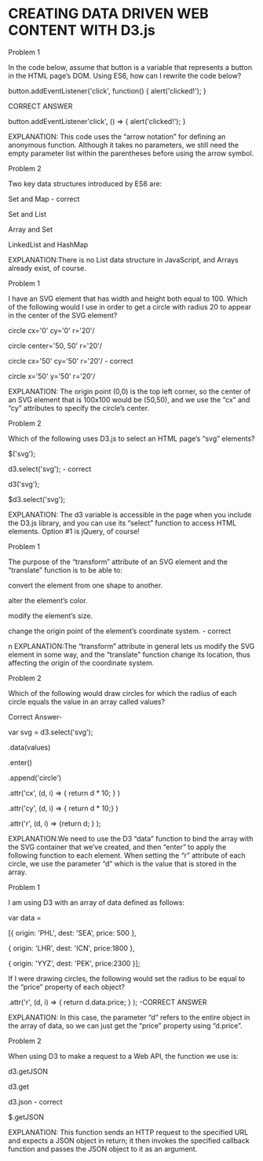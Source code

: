 
# CREATING DATA DRIVEN WEB CONTENT WITH  D3.js



Problem 1


In the code below, assume that button is a variable that represents a button in the HTML page’s DOM. Using ES6, how can I rewrite the code below? 


button.addEventListener('click', function() {
alert('clicked!');
}

 CORRECT ANSWER
 
 button.addEventListener'click', () => {
 alert('clicked!');
 }

EXPLANATION: This code uses the “arrow notation” for defining an anonymous function. Although it takes no parameters, we still need the empty parameter list within the parentheses before using the arrow symbol.

Problem 2

Two key data structures introduced by ES6 are:


Set and Map -  correct

Set and List

Array and Set

LinkedList and HashMap

 

EXPLANATION:There is no List data structure in JavaScript, and Arrays already exist, of course.


Problem 1

I have an SVG element that has width and height both equal to 100. Which of the following would I use in order to get a circle with radius 20 to appear in the center of the SVG element?


circle cx='0' cy='0' r='20'/


circle center='50, 50' r='20'/


circle cx='50' cy='50' r='20'/ -  correct


circle x='50' y='50' r='20'/


EXPLANATION: The origin point (0,0) is the top left corner, so the center of an SVG element that is 100x100 would be (50,50), and we use the “cx” and “cy” attributes to specify the circle’s center.


Problem 2

Which of the following uses D3.js to select an HTML page’s “svg” elements?


$('svg');


d3.select('svg'); -  correct


d3('svg');


$d3.select('svg');


EXPLANATION: The d3 variable is accessible in the page when you include the D3.js library, and you can use its “select” function to access HTML elements. Option #1 is jQuery, of course!


Problem 1

The purpose of the “transform” attribute of an SVG element and the “translate” function is to be able to:


convert the element from one shape to another.

alter the element’s color.

modify the element’s size. 

change the origin point of the element’s coordinate system. - correct

n
EXPLANATION:The “transform” attribute in general lets us modify the SVG element in some way, and the “translate” function change its location, thus affecting the origin of the coordinate system.


Problem 2

Which of the following would draw circles for which the radius of each circle equals the value in an array called 
 values?
 
 Correct Answer-
 
 
 var svg = d3.select('svg');
 
 .data(values)
 
 .enter()
 
 .append('circle')
 
 .attr('cx', (d, i) => { return d * 10; } )
 
 .attr('cy', (d, i) => { return d * 10;} )
 
 .attr('r', (d, i) => {return d; } );



EXPLANATION:We need to use the D3 “data” function to bind the array with the SVG container that we’ve created, and then “enter” to apply the following function to each element. When setting the “r” attribute of each circle, we use the parameter “d” which is the value that is stored in the array.

Problem 1

I am using D3 with an array of data defined as follows: 

var data =

[{ origin: 'PHL', dest: 'SEA', price: 500 },


 { origin: 'LHR', dest: 'ICN', price:1800 },
 
 
 { origin: 'YYZ', dest: 'PEK', price:2300 }];
 


If I were drawing circles, the following would set the radius to be equal to the “price” property of each object?

.attr('r', (d, i) => { return d.data.price; } );  -CORRECT ANSWER


EXPLANATION: In this case, the parameter “d” refers to the entire object in the array of data, so we can just get the “price” property using “d.price”.

Problem 2

When using D3 to make a request to a Web API, the function we use is:


d3.getJSON

d3.get

d3.json - correct

$.getJSON

EXPLANATION: This function sends an HTTP request to the specified URL and expects a JSON object in return; it then invokes the specified callback function and passes the JSON object to it as an argument.
